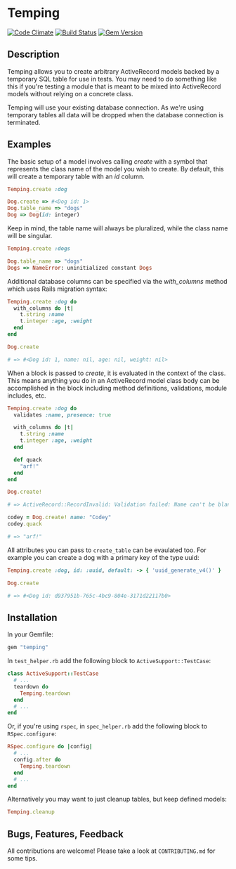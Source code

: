# Temping

[![Code Climate](https://codeclimate.com/github/jpignata/temping.png)](https://codeclimate.com/github/jpignata/temping)
[![Build Status](https://travis-ci.org/jpignata/temping.png?branch=master)](https://travis-ci.org/jpignata/temping)
[![Gem Version](https://badge.fury.io/rb/temping.png)](http://badge.fury.io/rb/temping)


## Description

Temping allows you to create arbitrary ActiveRecord models backed by a temporary
SQL table for use in tests. You may need to do something like this if you're
testing a module that is meant to be mixed into ActiveRecord models without
relying on a concrete class.

Temping will use your existing database connection. As we're using temporary
tables all data will be dropped when the database connection is terminated.

## Examples

The basic setup of a model involves calling _create_ with a symbol that
represents the class name of the model you wish to create. By default,
this will create a temporary table with an _id_ column.

```ruby
Temping.create :dog

Dog.create => #<Dog id: 1>
Dog.table_name => "dogs"
Dog => Dog(id: integer)
```

Keep in mind, the table name will always be pluralized, while the class name will be singular.

```ruby
Temping.create :dogs

Dog.table_name => "dogs"
Dogs => NameError: uninitialized constant Dogs
```

Additional database columns can be specified via the _with_columns_ method
which uses Rails migration syntax:

```ruby
Temping.create :dog do
  with_columns do |t|
    t.string :name
    t.integer :age, :weight
  end
end

Dog.create

# => #<Dog id: 1, name: nil, age: nil, weight: nil>
```

When a block is passed to _create_, it is evaluated in the context of the class.
This means anything you do in an ActiveRecord model class body can be
accomplished in the block including method definitions, validations, module
includes, etc.

```ruby
Temping.create :dog do
  validates :name, presence: true

  with_columns do |t|
    t.string :name
    t.integer :age, :weight
  end

  def quack
    "arf!"
  end
end

Dog.create!

# => ActiveRecord::RecordInvalid: Validation failed: Name can't be blank

codey = Dog.create! name: "Codey"
codey.quack

# => "arf!"
```

All attributes you can pass to `create_table` can be evaulated too. For example you can create a dog with a primary key of the type uuid:

```ruby
Temping.create :dog, id: :uuid, default: -> { 'uuid_generate_v4()' }

Dog.create

# => #<Dog id: d937951b-765c-4bc9-804e-3171d22117b0>
```

## Installation

In your Gemfile:

```ruby
gem "temping"
```

In `test_helper.rb` add the following block to `ActiveSupport::TestCase`:

```ruby
class ActiveSupport::TestCase
  # ...
  teardown do
    Temping.teardown
  end
  # ...
end
```

Or, if you're using `rspec`, in `spec_helper.rb` add the following block to `RSpec.configure`:

```ruby
RSpec.configure do |config|
  # ...
  config.after do
    Temping.teardown
  end
  # ...
end
```

Alternatively you may want to just cleanup tables, but keep defined models:

```ruby
Temping.cleanup
```

## Bugs, Features, Feedback

All contributions are welcome! Please take a look at `CONTRIBUTING.md` for some
tips.
